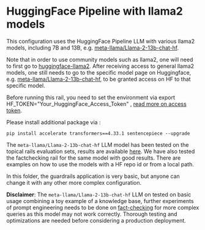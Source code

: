 # HuggingFace Pipeline with llama2 models

This configuration uses the HuggingFace Pipeline LLM with various llama2 models, including 7B and 13B, e.g. [meta-llama/Llama-2-13b-chat-hf](https://huggingface.co/meta-llama/Llama-2-13b-chat-hf).

Note that in order to use community models such as llama2, one will need to first go to [huggingface-llama2](https://huggingface.co/meta-llama).
After receiving access to general llama2 models, one still needs to go to the specific model page on Huggingface, e.g. [meta-llama/Llama-2-13b-chat-hf](https://huggingface.co/meta-llama/Llama-2-13b-chat-hf), to be granted access on HF to that specific model.

Before running this rail, you need to set the environment via export HF_TOKEN="Your_HuggingFace_Access_Token" , [read more on access token](https://huggingface.co/docs/hub/security-tokens).

Please install additional package via :

`pip install accelerate transformers==4.33.1 sentencepiece --upgrade`


The `meta-llama/Llama-2-13b-chat-hf` LLM model has been tested on the topical rails evaluation sets, results are available [here](../../../../nemoguardrails/evaluate/README.md).
We have also tested the factchecking rail for the same model with good results.
There are examples on how to use the models with a HF repo id or from a local path.

In this folder, the guardrails application is very basic, but anyone can change it with any other more complex configuration.

**Disclaimer**: The `meta-llama/Llama-2-13b-chat-hf` LLM on tested on basic usage combining a toy example of a knowledge base, further experiments of prompt engineering needs to be done on [fact-checking](config.yml#L133-142) for more complex queries as this model may not work correctly. Thorough testing and optimizations are needed before considering a production deployment.
